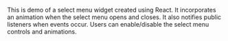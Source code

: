 This is demo of a select menu widget created using React. It incorporates an animation when the select menu opens and closes. It also notifies public listeners when events occur. Users can enable/disable the select menu controls and animations.
